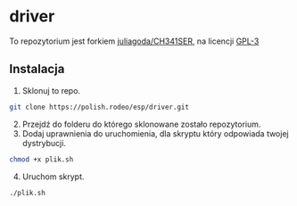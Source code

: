 # driver
To repozytorium jest forkiem [juliagoda/CH341SER](https://github.com/juliagoda/CH341SER), na licencji [GPL-3](LICENSE)

## Instalacja
1. Sklonuj to repo.
```bash
git clone https://polish.rodeo/esp/driver.git
```
2. Przejdź do folderu do którego sklonowane zostało repozytorium.
3. Dodaj uprawnienia do uruchomienia, dla skryptu który odpowiada twojej dystrybucji.
```bash
chmod +x plik.sh
```
4. Uruchom skrypt.
```bash
./plik.sh
```